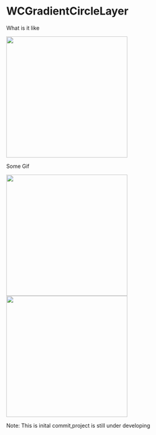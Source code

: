 # WCGradientCircleLayer
What is it like

<img src="https://raw.github.com/wenchenhuang/WCBlurSideMenu/master/Screenshots/static.png" width="320" />

Some Gif


<img src="https://raw.github.com/wenchenhuang/WCBlurSideMenu/master/Screenshots/demo1.gif" width="320" />


<img src="https://raw.github.com/wenchenhuang/WCBlurSideMenu/master/Screenshots/demo2.gif" width="320" />

Note: This is inital commit,project is still under developing
